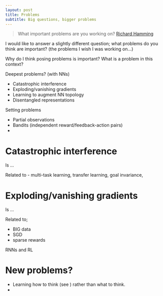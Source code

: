 ```yaml
---
layout: post
title: Problems
subtitle: Big questions, bigger problems
---
```


> What important problems are you working on? [Richard Hamming](http://www.paulgraham.com/hamming.html)

I would like to answer a slightly different question; what problems do you think are important? (the problems I wish I was working on…)

Why do I think posing problems is important? 
What is a problem in this context?

Deepest problems? (with NNs)
* Catastrophic interference
* Exploding/vanishing gradients
* Learning to augment NN topology
* Disentangled representations

Setting problems
* Partial observations
* Bandits (independent reward/feedback-action pairs)
* 


# Catastrophic interference

Is …

Related to - multi-task learning, transfer learning, goal invariance, 

# Exploding/vanishing gradients

Is …

Related to;
* BIG data
* SGD
* sparse rewards

RNNs and RL


# New problems?

* Learning how to think (see []()) rather than what to think.
* 